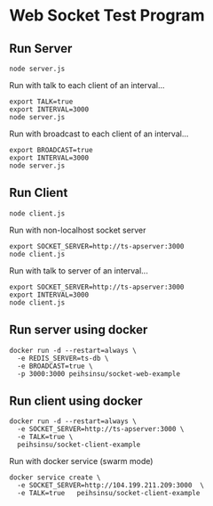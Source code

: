 # Web Socket Test Program

## Run Server

```
node server.js
```

Run with talk to each client of an interval...

```
export TALK=true
export INTERVAL=3000
node server.js
```

Run with broadcast to each client of an interval...

```
export BROADCAST=true
export INTERVAL=3000
node server.js
```

## Run Client

```
node client.js
```

Run with non-localhost socket server

```
export SOCKET_SERVER=http://ts-apserver:3000
node client.js
```

Run with talk to server of an interval...

```
export SOCKET_SERVER=http://ts-apserver:3000
export INTERVAL=3000
node client.js
```

## Run server using docker

```
docker run -d --restart=always \
  -e REDIS_SERVER=ts-db \
  -e BROADCAST=true \
  -p 3000:3000 peihsinsu/socket-web-example
```

## Run client using docker

```
docker run -d --restart=always \
  -e SOCKET_SERVER=http://ts-apserver:3000 \
  -e TALK=true \
  peihsinsu/socket-client-example
```

Run with docker service (swarm mode)

```
docker service create \
  -e SOCKET_SERVER=http://104.199.211.209:3000  \
  -e TALK=true   peihsinsu/socket-client-example
```
